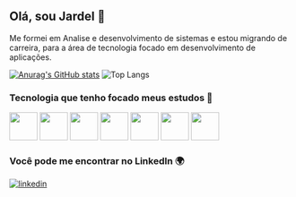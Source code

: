 ## Olá, sou Jardel 👋

Me formei em Analise e desenvolvimento de sistemas e estou migrando de carreira, para a área de tecnologia focado em desenvolvimento de aplicações.

[![Anurag's GitHub stats](https://github-readme-stats.vercel.app/api?username=JardelLimaDev)](https://github.com/anuraghazra/github-readme-stats)
![Top Langs](https://github-readme-stats.vercel.app/api/top-langs/?username=JardelLimaDev&hide_progress=true)

### Tecnologia que tenho focado meus estudos 🎯

<div display="inline">
    <img width="50" heigth="50" src="https://cdn.jsdelivr.net/gh/devicons/devicon@latest/icons/java/java-original-wordmark.svg" />
    <img width="50" heigth="50" src="https://cdn.jsdelivr.net/gh/devicons/devicon@latest/icons/javascript/javascript-original.svg" />
    <img width="50" heigth="50" src="https://cdn.jsdelivr.net/gh/devicons/devicon@latest/icons/typescript/typescript-original.svg" />    
    <img width="50" heigth="50" src="https://cdn.jsdelivr.net/gh/devicons/devicon@latest/icons/html5/html5-original-wordmark.svg" /> 
    <img width="50" heigth="50" src="https://cdn.jsdelivr.net/gh/devicons/devicon@latest/icons/css3/css3-original-wordmark.svg" />
    <img width="50" heigth="50" src="https://cdn.jsdelivr.net/gh/devicons/devicon@latest/icons/spring/spring-original-wordmark.svg" />
    <img width="50" heigth="50" src="https://cdn.jsdelivr.net/gh/devicons/devicon@latest/icons/angular/angular-original-wordmark.svg" />            
</div>

### Você pode me encontrar no LinkedIn 🌍
[![linkedin](https://img.shields.io/badge/linkedin-0A66C2?style=for-the-badge&logo=linkedin&logoColor=white)](https://www.linkedin.com/in/jardel-lima-/)
